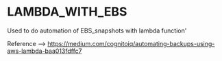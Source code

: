 # LAMBDA_WITH_EBS
Used to do automation of EBS_snapshots with lambda function'

Reference --> https://medium.com/cognitoiq/automating-backups-using-aws-lambda-baa013fdffc7
